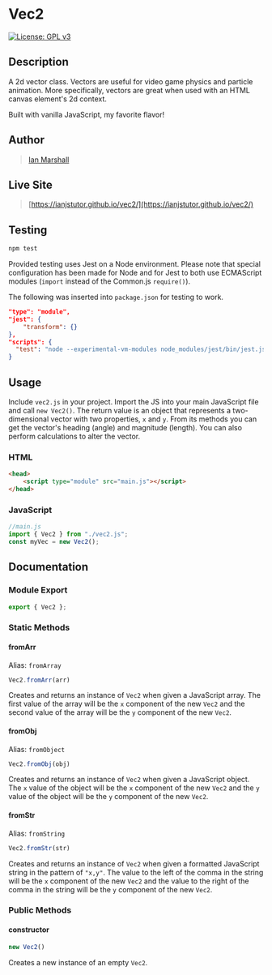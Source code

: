 # Vec2

[![License: GPL v3](https://img.shields.io/badge/License-GPLv3-blue.svg)](https://www.gnu.org/licenses/gpl-3.0)

## Description

A 2d vector class. Vectors are useful for video game physics and particle animation. More specifically, vectors are great when used with an HTML canvas element's 2d context.

Built with vanilla JavaScript, my favorite flavor!

## Author

> [Ian Marshall](https://ianjstutor.github.io/ian-marshall/)

## Live Site

> [https://ianjstutor.github.io/vec2/](https://ianjstutor.github.io/vec2/)

## Testing

```bash
npm test
```

Provided testing uses Jest on a Node environment. Please note that special configuration has been made for Node and for Jest to both use ECMAScript modules (<code>import</code> instead of the Common.js <code>require()</code>).

The following was inserted into <code>package.json</code> for testing to work.

```json
"type": "module",
"jest": {
    "transform": {}
},
"scripts": {
  "test": "node --experimental-vm-modules node_modules/jest/bin/jest.js"
}
```

## Usage

Include <code>vec2.js</code> in your project. Import the JS into your main JavaScript file and call <code>new Vec2()</code>. The return value is an object that represents a two-dimensional vector with two properties, <code>x</code> and <code>y</code>. From its methods you can get the vector's heading (angle) and magnitude (length). You can also perform calculations to alter the vector.

### HTML

```html
<head>
    <script type="module" src="main.js"></script>
</head>
```

### JavaScript

```js
//main.js
import { Vec2 } from "./vec2.js";
const myVec = new Vec2();
```

## Documentation

### Module Export

```js
export { Vec2 };
```

### Static Methods

#### fromArr
Alias: <code>fromArray</code>

```js
Vec2.fromArr(arr)
```

Creates and returns an instance of <code>Vec2</code> when given a JavaScript array. The first value of the array will be the <code>x</code> component of the new <code>Vec2</code> and the second value of the array will be the <code>y</code> component of the new <code>Vec2</code>.

#### fromObj
Alias: <code>fromObject</code>

```js
Vec2.fromObj(obj)
```

Creates and returns an instance of <code>Vec2</code> when given a JavaScript object. The <code>x</code> value of the object will be the <code>x</code> component of the new <code>Vec2</code> and the <code>y</code> value of the object will be the <code>y</code> component of the new <code>Vec2</code>.

#### fromStr
Alias: <code>fromString</code>

```js
Vec2.fromStr(str)
```

Creates and returns an instance of <code>Vec2</code> when given a formatted JavaScript string in the pattern of <code>"x,y"</code>. The value to the left of the comma in the string will be the <code>x</code> component of the new <code>Vec2</code> and the value to the right of the comma in the string will be the <code>y</code> component of the new <code>Vec2</code>.

### Public Methods

#### constructor

```js
new Vec2()
```

Creates a new instance of an empty <code>Vec2</code>.
